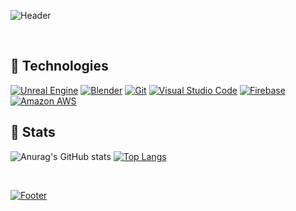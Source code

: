 ![Header](https://capsule-render.vercel.app/api?type=waving&color=gradient&height=250&section=header&text=Mate%20Kerdikashvili&fontSize=90&animation=fadeIn&fontAlignY=36&desc=Unreal%20Engine%20Game%20Developer&descAlignY=51&descAlign=78)

<br>

## 🔧 Technologies

[![Unreal Engine](https://img.shields.io/static/v1?style=for-the-badge&message=Unreal&20Engine&color=0E1128&logo=unrealengine&logoColor=FFFFFF&label=)](https://www.unrealengine.com/en-US/)
[![Blender](https://img.shields.io/static/v1?style=for-the-badge&message=Blender&color=F5792A&logo=blender&logoColor=FFFFFF&label=)](https://www.blender.org)
[![Git](https://img.shields.io/static/v1?style=for-the-badge&message=Git&color=F05032&logo=Git&logoColor=FFFFFF&label=)](https://git-scm.com/)
[![Visual Studio Code](https://img.shields.io/static/v1?style=for-the-badge&message=Visual+Studio+Code&color=007ACC&logo=Visual+Studio+Code&logoColor=FFFFFF&label=)](https://code.visualstudio.com/)
[![Firebase](https://img.shields.io/static/v1?style=for-the-badge&message=Firebase&color=222222&logo=Firebase&logoColor=FFCA28&label=)](https://firebase.google.com/)
[![Amazon AWS](https://img.shields.io/static/v1?style=for-the-badge&message=Amazon+AWS&color=232F3E&logo=Amazon+AWS&logoColor=FFFFFF&label=)](https://aws.amazon.com/)

## 🚀 Stats

![Anurag's GitHub stats](https://github-readme-stats.vercel.app/api?username=MateK23&show_icons=true&theme=tokyonight&include_all_commits=true)
[![Top Langs](https://github-readme-stats.vercel.app/api/top-langs/?username=MateK23&layout=compact&theme=tokyonight&include_all_commits=true)](https://github.com/anuraghazra/github-readme-stats)

<br>


<a href="https://github.com/kyechan99/capsule-render" title="Footer"><img align="center" alt="Footer" src="https://capsule-render.vercel.app/api?type=waving&color=gradient&height=80&section=footer"/></a>


<!--
**MateK23/MateK23** is a ✨ _special_ ✨ repository because its `README.md` (this file) appears on your GitHub profile.

Here are some ideas to get you started:

- 🔭 I’m currently working on ...
- 🌱 I’m currently learning ...
- 👯 I’m looking to collaborate on ...
- 🤔 I’m looking for help with ...
- 💬 Ask me about ...
- 📫 How to reach me: ...
- 😄 Pronouns: ...
- ⚡ Fun fact: ...
-->
